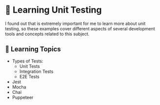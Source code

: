 # :100: Learning Unit Testing

I found out that is extremely important for me to learn more about unit testing, so these examples cover different aspects of several development tools and concepts related to this subject.

## :bookmark_tabs: Learning Topics

- Types of Tests:
  - Unit Tests
  - Integration Tests
  - E2E Tests
- Jest
- Mocha
- Chai
- Puppeteer
